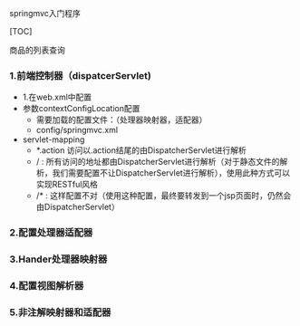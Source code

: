 springmvc入门程序

[TOC]

商品的列表查询



### 1.前端控制器（dispatcerServlet)



* 1.在web.xml中配置
* 参数contextConfigLocation配置
  * 需要加载的配置文件：（处理器映射器，适配器）
  * config/springmvc.xml
* servlet-mapping
  * *.action 访问以.action结尾的由DispatcherServlet进行解析
  * /  : 所有访问的地址都由DispatcherServlet进行解析（对于静态文件的解析，我们需要配置不让DispatcherServlet进行解析），使用此种方式可以实现RESTful风格
  * /* : 这样配置不对（使用这种配置，最终要转发到一个jsp页面时，仍然会由DispatcherServlet）



### 2.配置处理器适配器





### 3.Hander处理器映射器





### 4.配置视图解析器





### 5.非注解映射器和适配器



